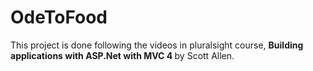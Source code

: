 # OdeToFood

This project is done following the videos in pluralsight course, <b>Building applications with ASP.Net with MVC 4  </b>
by Scott Allen. 
